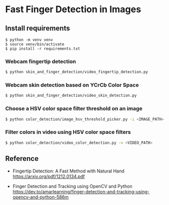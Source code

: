 # Fast Finger Detection in Images

## Install requirements

```shell
$ python -m venv venv
$ source venv/bin/activate
$ pip install -r requirements.txt
```

### Webcam fingertip detection

```bash
$ python skin_and_finger_detection/video_fingertip_detection.py
```

### Webcam skin detection based on YCrCb Color Space

```bash
$ python skin_and_finger_detection/video_skin_detection.py
```

### Choose a HSV color space filter threshold on an image

```bash
$ python color_detection/image_hsv_threshold_picker.py -i <IMAGE_PATH>
```

### Filter colors in video using HSV color space filters

```bash
$ python color_detection/video_color_detection.py -v <VIDEO_PATH>
```

## Reference

-   Fingertip Detection: A Fast Method with Natural Hand <https://arxiv.org/pdf/1212.0134.pdf>

-   Finger Detection and Tracking using OpenCV and Python <https://dev.to/amarlearning/finger-detection-and-tracking-using-opencv-and-python-586m>
